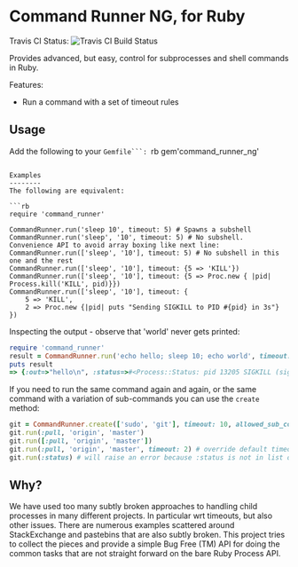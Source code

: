 Command Runner NG, for Ruby
==============================================
Travis CI Status: ![Travis CI Build Status](https://travis-ci.org/kamstrup/command_runner_ng.svg?branch=master)

Provides advanced, but easy, control for subprocesses and shell commands in Ruby.

Features:

 * Run a command with a set of timeout rules

Usage
-----
Add the following to your ``Gemfile```:
``rb
gem'command_runner_ng'
```

Examples
--------
The following are equivalent:

```rb
require 'command_runner'

CommandRunner.run('sleep 10', timeout: 5) # Spawns a subshell
CommandRunner.run('sleep', '10', timeout: 5) # No subshell. Convenience API to avoid array boxing like next line:
CommandRunner.run(['sleep', '10'], timeout: 5) # No subshell in this one and the rest
CommandRunner.run(['sleep', '10'], timeout: {5 => 'KILL'})
CommandRunner.run(['sleep', '10'], timeout: {5 => Proc.new { |pid| Process.kill('KILL', pid)}})
CommandRunner.run(['sleep', '10'], timeout: {
    5 => 'KILL',
    2 => Proc.new {|pid| puts "Sending SIGKILL to PID #{pid} in 3s"}
})
```

Inspecting the output - observe that 'world' never gets printed:
```rb
require 'command_runner'
result = CommandRunner.run('echo hello; sleep 10; echo world', timeout: 3)
puts result
=> {:out=>"hello\n", :status=>#<Process::Status: pid 13205 SIGKILL (signal 9)>}
```

If you need to run the same command again and again, or the same command with a variation of sub-commands
you can use the ```create``` method:
```rb
git = CommandRunner.create(['sudo', 'git'], timeout: 10, allowed_sub_commands: [:commit, :pull, :push])
git.run(:pull, 'origin', 'master')
git.run([:pull, 'origin', 'master'])
git.run(:pull, 'origin', 'master', timeout: 2) # override default timeout of 10
git.run(:status) # will raise an error because :status is not in list of allowed commands 
```

Why?
----
We have used too many subtly broken approaches to handling child processes in many different projects. In particular
wrt timeouts, but also other issues.
There are numerous examples scattered around StackExchange and pastebins that are also subtly broken. This
project tries to collect the pieces and provide a simple Bug Free (TM) API for doing the common tasks that are
not straight forward on the bare Ruby Process API.